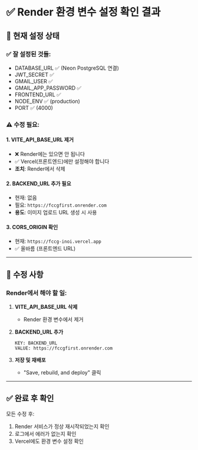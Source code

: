 # ✅ Render 환경 변수 설정 확인 결과

## 🎯 현재 설정 상태

### ✅ 잘 설정된 것들:
- DATABASE_URL ✅ (Neon PostgreSQL 연결)
- JWT_SECRET ✅
- GMAIL_USER ✅
- GMAIL_APP_PASSWORD ✅
- FRONTEND_URL ✅
- NODE_ENV ✅ (production)
- PORT ✅ (4000)

### ⚠️ 수정 필요:

#### 1. VITE_API_BASE_URL 제거
- ❌ Render에는 있으면 안 됩니다
- ✅ Vercel(프론트엔드)에만 설정해야 합니다
- **조치**: Render에서 삭제

#### 2. BACKEND_URL 추가 필요
- 현재: 없음
- 필요: `https://fccgfirst.onrender.com`
- **용도**: 이미지 업로드 URL 생성 시 사용

#### 3. CORS_ORIGIN 확인
- 현재: `https://fccg-inoi.vercel.app`
- ✅ 올바름 (프론트엔드 URL)

---

## 🔧 수정 사항

### Render에서 해야 할 일:

1. **VITE_API_BASE_URL 삭제**
   - Render 환경 변수에서 제거

2. **BACKEND_URL 추가**
   ```
   KEY: BACKEND_URL
   VALUE: https://fccgfirst.onrender.com
   ```

3. **저장 및 재배포**
   - "Save, rebuild, and deploy" 클릭

---

## ✅ 완료 후 확인

모든 수정 후:
1. Render 서비스가 정상 재시작되었는지 확인
2. 로그에서 에러가 없는지 확인
3. Vercel에도 환경 변수 설정 확인
